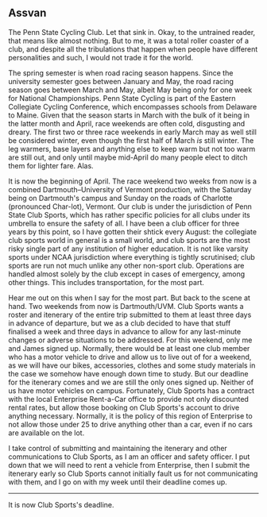 ## Assvan

The Penn State Cycling Club. Let that sink in. Okay, to the untrained reader, that means like almost nothing. But to me, it was a total roller coaster of a club, and despite all the tribulations that happen when people have different personalities and such, I would not trade it for the world.

The spring semester is when road racing season happens. Since the university semester goes between January and May, the road racing season goes between March and May, albeit May being only for one week for National Championships. Penn State Cycling is part of the Eastern Collegiate Cycling Conference, which encompasses schools from Delaware to Maine. Given that the season starts in March with the bulk of it being in the latter month and April, race weekends are often cold, disgusting and dreary. The first two or three race weekends in early March may as well still be considered winter, even though the first half of March *is* still winter. The leg warmers, base layers and anything else to keep warm but not too warm are still out, and only until maybe mid-April do many people elect to ditch them for lighter fare. Alas.

It is now the beginning of April. The race weekend two weeks from now is a combined Dartmouth–University of Vermont production, with the Saturday being on Dartmouth's campus and Sunday on the roads of Charlotte (pronounced Char-lot), Vermont. Our club is under the jurisdiction of Penn State Club Sports, which has rather specific policies for all clubs under its umbrella to ensure the safety of all. I have been a club officer for three years by this point, so I have gotten their shtick every August: the collegiate club sports world in general is a small world, and club sports are the most risky single part of any institution of higher education. It is not like varsity sports under NCAA jurisdiction where everything is tightly scrutinised; club sports are run not much unlike any other non-sport club. Operations are handled almost solely by the club except in cases of emergency, among other things. This includes transportation, for the most part.

Hear me out on this when I say for the most part. But back to the scene at hand. Two weekends from now is Dartmouth/UVM. Club Sports wants a roster and itenerary of the entire trip submitted to them at least three days in advance of departure, but we as a club decided to have that stuff finalised a week and three days in advance to allow for any last-minute changes or adverse situations to be addressed. For this weekend, only me and James signed up. Normally, there would be at least one club member who has a motor vehicle to drive and allow us to live out of for a weekend, as we will have our bikes, accessories, clothes and some study materials in the case we somehow have enough down time to study. But our deadline for the itenerary comes and we are still the only ones signed up. Neither of us have motor vehicles on campus. Fortunately, Club Sports has a contract with the local Enterprise Rent-a-Car office to provide not only discounted rental rates, but allow those booking on Club Sports's account to drive anything necessary. Normally, it is the policy of this region of Enterprise to not allow those under 25 to drive anything other than a car, even if no cars are available on the lot.

I take control of submitting and maintaining the itenerary and other communications to Club Sports, as I am an officer and safety officer. I put down that we will need to rent a vehicle from Enterprise, then I submit the itenerary early so Club Sports cannot initially fault us for not communicating with them, and I go on with my week until their deadline comes up.

-----

It is now Club Sports's deadline.
